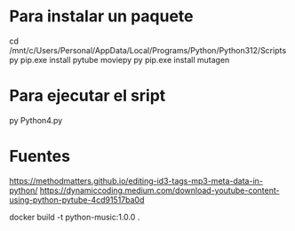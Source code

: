 # Para instalar un paquete
cd /mnt/c/Users/Personal/AppData/Local/Programs/Python/Python312/Scripts
py pip.exe install pytube moviepy
py pip.exe install mutagen

# Para ejecutar el sript
py Python4.py

# Fuentes
https://methodmatters.github.io/editing-id3-tags-mp3-meta-data-in-python/
https://dynamiccoding.medium.com/download-youtube-content-using-python-pytube-4cd91517ba0d

docker build -t python-music:1.0.0 .